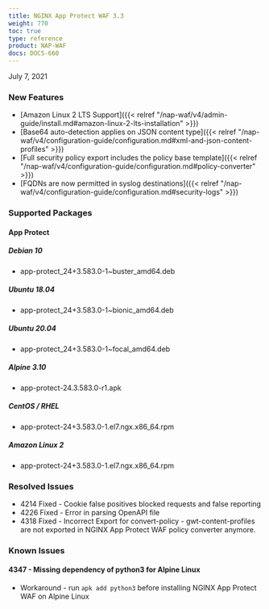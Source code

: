 ```yaml
---
title: NGINX App Protect WAF 3.3
weight: 770
toc: true
type: reference
product: NAP-WAF
docs: DOCS-660
---
```


July 7, 2021

### New Features

- [Amazon Linux 2 LTS Support]({{< relref "/nap-waf/v4/admin-guide/install.md#amazon-linux-2-lts-installation" >}})
- [Base64 auto-detection applies on JSON content type]({{< relref "/nap-waf/v4/configuration-guide/configuration.md#xml-and-json-content-profiles" >}})
- [Full security policy export includes the policy base template]({{< relref "/nap-waf/v4/configuration-guide/configuration.md#policy-converter" >}})
- [FQDNs are now permitted in syslog destinations]({{< relref "/nap-waf/v4/configuration-guide/configuration.md#security-logs" >}})


### Supported Packages

#### App Protect

##### Debian 10

- app-protect_24+3.583.0-1~buster_amd64.deb

##### Ubuntu 18.04

- app-protect_24+3.583.0-1~bionic_amd64.deb

##### Ubuntu 20.04

- app-protect_24+3.583.0-1~focal_amd64.deb

##### Alpine 3.10

- app-protect-24.3.583.0-r1.apk

##### CentOS / RHEL

- app-protect-24+3.583.0-1.el7.ngx.x86_64.rpm

##### Amazon Linux 2

- app-protect-24+3.583.0-1.el7.ngx.x86_64.rpm

### Resolved Issues

- 4214 Fixed - Cookie false positives blocked requests and false reporting
- 4226 Fixed - Error in parsing OpenAPI file
- 4318 Fixed - Incorrect Export for convert-policy - gwt-content-profiles are not exported in NGINX App Protect WAF policy converter anymore.

### Known Issues

#### 4347 - Missing dependency of python3 for Alpine Linux

- Workaround - run `apk add python3` before installing NGINX App Protect WAF on Alpine Linux
